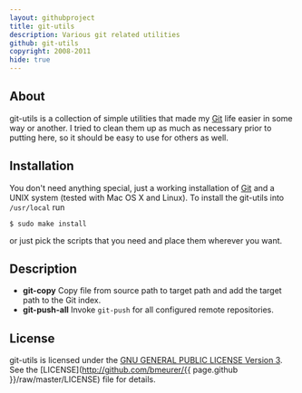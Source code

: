 ```yaml
---
layout: githubproject
title: git-utils
description: Various git related utilities
github: git-utils
copyright: 2008-2011
hide: true
---
```



## About

git-utils is a collection of simple utilities that made my [Git](http://git-scm.com) life easier in some way or another. I tried to clean them up as much as necessary prior to putting here, so it should be easy to use for others as well.


## Installation

You don't need anything special, just a working installation of [Git](http://git-scm.com) and a UNIX system (tested with Mac OS X and Linux). To install the git-utils into `/usr/local` run

```
$ sudo make install
```

or just pick the scripts that you need and place them wherever you want.


## Description

- <strong>git-copy</strong> Copy file from source path to target path and add the target path to the Git index.
- <strong>git-push-all</strong> Invoke `git-push` for all configured remote repositories.


## License

git-utils is licensed under the [GNU GENERAL PUBLIC LICENSE Version 3](http://www.gnu.org/licenses/gpl-3.0.html). See the [LICENSE](http://github.com/bmeurer/{{ page.github }}/raw/master/LICENSE) file for details.

